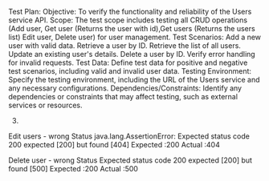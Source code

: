 Test Plan:
Objective: To verify the functionality and reliability of the Users service API.
Scope: The test scope includes testing all CRUD operations (Add user, Get user (Returns the user with id),Get users (Returns the users list) Edit user, Delete user) for user management.
Test Scenarios:
Add a new user with valid data.
Retrieve a user by ID.
Retrieve the list of all users.
Update an existing user's details.
Delete a user by ID.
Verify error handling for invalid requests.
Test Data: Define test data for positive and negative test scenarios, including valid and invalid user data.
Testing Environment: Specify the testing environment, including the URL of the Users service and any necessary configurations.
Dependencies/Constraints: Identify any dependencies or constraints that may affect testing, such as external services or resources.

3. 
Edit users - wrong Status
java.lang.AssertionError: Expected status code 200 expected [200] but found [404]
Expected :200
Actual   :404

Delete user - wrong Status
Expected status code 200 expected [200] but found [500]
Expected :200
Actual   :500
